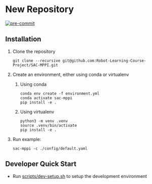 # New Repository

[![pre-commit](https://github.com/Robot-Learning-Course-Project/SAC-MPPI/actions/workflows/pre-commit.yml/badge.svg)](https://github.com/Robot-Learning-Course-Project/SAC-MPPI/actions/workflows/pre-commit.yml)

## Installation

1. Clone the repository

   ```Shell
   git clone --recursive git@github.com:Robot-Learning-Course-Project/SAC-MPPI.git
   ```

1. Create an environment, either using conda or virtualenv

   1. Using conda

      ```Shell
      conda env create -f environment.yml
      conda activate sac-mppi
      pip install -e .
      ```

   1. Using virtualenv

      ```Shell
      python3 -m venv .venv
      source .venv/bin/activate
      pip install -e .
      ```

1. Run example:

   ```Shell
   sac-mppi -c ./config/default.yaml
   ```

## Developer Quick Start

- Run [scripts/dev-setup.sh](scripts/dev-setup.sh) to setup the development environment
